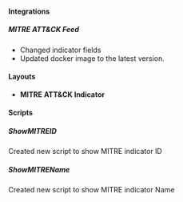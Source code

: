 
#### Integrations
##### MITRE ATT&CK Feed
- Changed indicator fields
- Updated docker image to the latest version.

#### Layouts
- **MITRE ATT&CK Indicator**

#### Scripts
##### ShowMITREID
Created new script to show MITRE indicator ID

##### ShowMITREName
Created new script to show MITRE indicator Name

